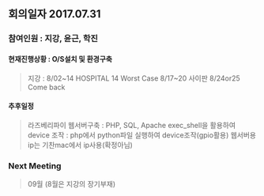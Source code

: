 ## 회의일자 2017.07.31
### 참여인원 : 지강, 윤근, 학진
#### 현재진행상황 :  O/S설치 및 환경구축
> 지강 : 8/02~14 HOSPITAL 14 Worst Case
 			 8/17~20 사이판
 			 8/24or25 Come back
#### 추후일정 
> 라즈베리파이 웹서버구축 : PHP, SQL, Apache
 exec_shell을 활용하여 device 조작 : php에서 python파일 실행하여 device조작(gpio활용)
 웹서버용 ip는 기찬mac에서 ip사용(확정아님)

### Next Meeting
> 09월 (8월은 지강의 장기부재)
